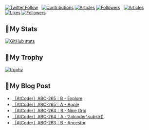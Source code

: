 [![Twitter Follow](https://img.shields.io/twitter/follow/hyperdb?label=twitter&logo=twitter&style=plastic)](https://twitter.com/hyperdb)
&nbsp;
[![Contributions](https://badgen.org/img/qiita/hyperdb/contributions?style=plastic)](https://qiita.com/hyperdb)
[![Articles](https://badgen.org/img/qiita/hyperdb/articles?style=plastic)](https://qiita.com/hyperdb)
[![Followers](https://badgen.org/img/qiita/hyperdb/followers?style=plastic)](https://qiita.com/hyperdb)
&nbsp;
[![Articles](https://badgen.org/img/zenn/hyperdb/articles)](https://zenn.dev/hyperdb)
[![Likes](https://badgen.org/img/zenn/hyperdb/likes?style=plastic)](https://zenn.dev/hyperdb)
[![Followers](https://badgen.org/img/zenn/hyperdb/followers?style=plastic)](https://zenn.dev/hyperdb)

## 🔖Ｍy Stats

[![GitHub stats](https://github-readme-stats-eight-theta.vercel.app/api?username=hyperdb&theme=radical&count_private=true&show_icons=true)](https://github.com/anuraghazra/github-readme-stats)

## 🔖Ｍy Trophy

[![trophy](https://github-profile-trophy.vercel.app/?username=hyperdb&theme=onedark)](https://github.com/ryo-ma/github-profile-trophy)

## 🔖Ｍy Blog Post

<!-- BLOG-POST-LIST:START -->
- [［AtCoder］ABC-265｜B - Explore](https://zenn.dev/hyperdb/articles/be5f15d75a99c7)
- [［AtCoder］ABC-265｜A - Apple](https://zenn.dev/hyperdb/articles/6fb70cab678636)
- [［AtCoder］ABC-264｜B - Nice Grid](https://zenn.dev/hyperdb/articles/30a2949ebd7459)
- [［AtCoder］ABC-264｜A -&#39;2atcoder&#39;.substr&lpar;&rpar;](https://zenn.dev/hyperdb/articles/2c46d1a8319ec3)
- [［AtCoder］ABC-263｜B - Ancestor](https://zenn.dev/hyperdb/articles/610741ee3541e8)
<!-- BLOG-POST-LIST:END -->
